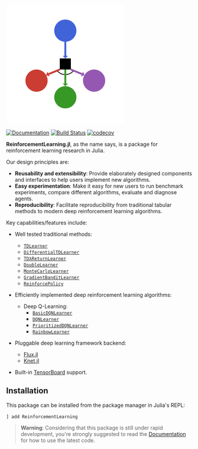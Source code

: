 ![logo](./docs/src/assets/logo.png)

[![Documentation](https://img.shields.io/badge/docs-latest-blue.svg)](https://JuliaReinforcementLearning.github.io/ReinforcementLearning.jl/latest)
[![Build Status](https://travis-ci.com/JuliaReinforcementLearning/ReinforcementLearning.jl.svg?branch=master)](https://travis-ci.com/JuliaReinforcementLearning/ReinforcementLearning.jl)
[![codecov](https://codecov.io/gh/JuliaReinforcementLearning/ReinforcementLearning.jl/branch/master/graph/badge.svg)](https://codecov.io/gh/JuliaReinforcementLearning/ReinforcementLearning.jl)

**ReinforcementLearning.jl**, as the name says, is a package for reinforcement learning research in Julia.

Our design principles are:

- **Reusability and extensibility**: Provide elaborately designed components and interfaces to help users implement new algorithms.
- **Easy experimentation**: Make it easy for new users to run benchmark experiments, compare different algorithms, evaluate and diagnose agents.
- **Reproducibility**: Facilitate reproducibility from traditional tabular methods to modern deep reinforcement learning algorithms.

Key capabilities/features include:

- Well tested traditional methods:
    - [`TDLearner`](@ref)
    - [`DifferentialTDLearner`](@ref)
    - [`TDλReturnLearner`](@ref)
    - [`DoubleLearner`](@ref)
    - [`MonteCarloLearner`](@ref)
    - [`GradientBanditLearner`](@ref)
    - [`ReinforcePolicy`](@ref)

- Efficiently implemented deep reinforcement learning algorithms:
    - Deep Q-Learning:
        - [`BasicDQNLearner`](@ref)
        - [`DQNLearner`](@ref)
        - [`PrioritizedDQNLearner`](@ref)
        - [`RainbowLearner`](@ref)

- Pluggable deep learning framework backend:
    - [Flux.jl](https://github.com/FluxML/Flux.jl)
    - [Knet.jl](https://github.com/denizyuret/Knet.jl)

- Built-in [TensorBoard](https://github.com/PhilipVinc/TensorBoardLogger.jl) support.


## Installation

This package can be installed from the package manager in Julia's REPL:

```
] add ReinforcementLearning
```

> **Warning**: Considering that this package is still under rapid development, you're strongly suggested to read the [Documentation](https://JuliaReinforcementLearning.github.io/ReinforcementLearning.jl/latest) for how to use the latest code.
